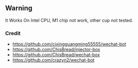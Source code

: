 ## Warning

It Works On Intel CPU, M1 chip not work, other cup not tested.

### Credit

- https://github.com/cixingguangming55555/wechat-bot
- https://github.com/ChisBread/injector-box
- https://github.com/ChisBread/wechat-box
- https://github.com/crazyn2/wechat-bot
